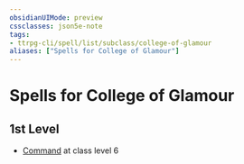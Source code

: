 ```yaml
---
obsidianUIMode: preview
cssclasses: json5e-note
tags:
- ttrpg-cli/spell/list/subclass/college-of-glamour
aliases: ["Spells for College of Glamour"]
---
```

# Spells for College of Glamour

## 1st Level

- [Command](3-Mechanics/CLI/spells/command.md "PHB") at class level 6